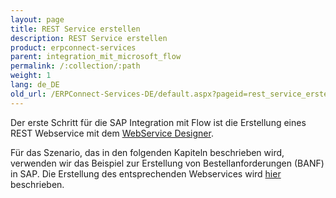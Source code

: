 ```yaml
---
layout: page
title: REST Service erstellen
description: REST Service erstellen
product: erpconnect-services
parent: integration_mit_microsoft_flow
permalink: /:collection/:path
weight: 1
lang: de_DE
old_url: /ERPConnect-Services-DE/default.aspx?pageid=rest_service_erstellen
---
```


Der erste Schritt für die SAP Integration mit Flow ist die Erstellung eines REST Webservice mit dem [WebService Designer](). 

Für das Szenario, das in den folgenden Kapiteln beschrieben wird, verwenden wir das Beispiel zur Erstellung von Bestellanforderungen (BANF) in SAP. Die Erstellung des entsprechenden Webservices wird [hier]() beschrieben.
